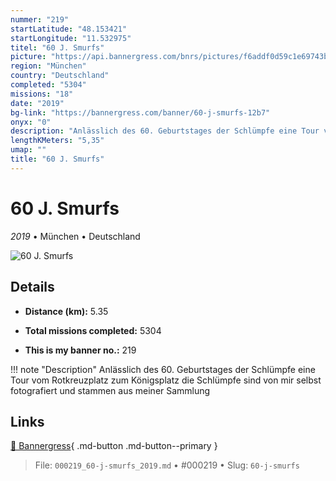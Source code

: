 ```yaml
---
nummer: "219"
startLatitude: "48.153421"
startLongitude: "11.532975"
titel: "60 J. Smurfs"
picture: "https://api.bannergress.com/bnrs/pictures/f6addf0d59c1e69743b77f146e0ec108"
region: "München"
country: "Deutschland"
completed: "5304"
missions: "18"
date: "2019"
bg-link: "https://bannergress.com/banner/60-j-smurfs-12b7"
onyx: "0"
description: "Anlässlich des 60. Geburtstages der Schlümpfe eine Tour vom Rotkreuzplatz zum Königsplatz\ndie Schlümpfe sind von mir selbst fotografiert und stammen aus meiner Sammlung"
lengthKMeters: "5,35"
umap: ""
title: "60 J. Smurfs"
---
```

# 60 J. Smurfs

*2019* • München • Deutschland

![60 J. Smurfs](https://api.bannergress.com/bnrs/pictures/f6addf0d59c1e69743b77f146e0ec108)

## Details
- **Distance (km):** 5.35

- **Total missions completed:** 5304
- **This is my banner no.:** 219


!!! note "Description"
    Anlässlich des 60. Geburtstages der Schlümpfe eine Tour vom Rotkreuzplatz zum Königsplatz
die Schlümpfe sind von mir selbst fotografiert und stammen aus meiner Sammlung



## Links
[🔗 Bannergress](https://bannergress.com/banner/60-j-smurfs-12b7){ .md-button .md-button--primary }



> File: `000219_60-j-smurfs_2019.md` • #000219 • Slug: `60-j-smurfs`
